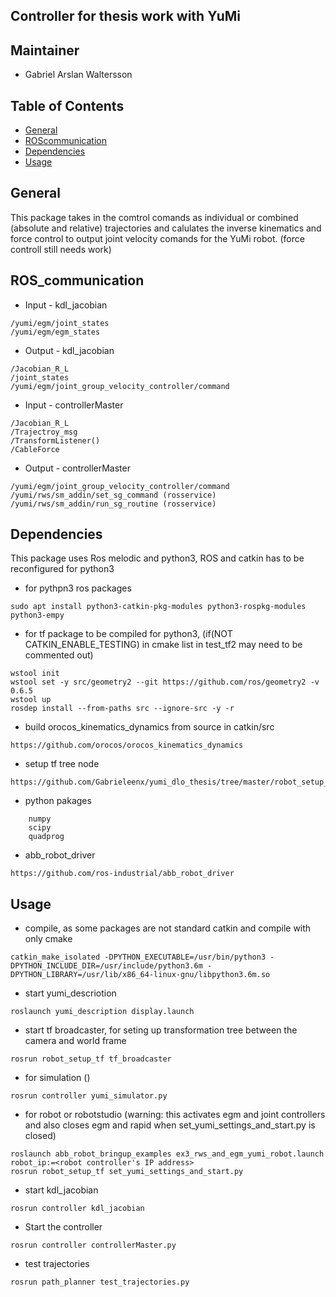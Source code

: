 ## Controller for thesis work with YuMi 

## Maintainer 
* Gabriel Arslan Waltersson

## Table of Contents
* [General](#general)
* [ROScommunication](#ros_communication)
* [Dependencies](#dependencies)
* [Usage](#usage)

## General
This package takes in the comtrol comands as individual or combined (absolute and relative) trajectories and calulates the inverse kinematics and force control to output joint velocity comands for the YuMi robot. (force controll still needs work)      

## ROS_communication
* Input - kdl_jacobian
```
/yumi/egm/joint_states
/yumi/egm/egm_states
```
* Output  - kdl_jacobian
```
/Jacobian_R_L
/joint_states 
/yumi/egm/joint_group_velocity_controller/command
```
* Input - controllerMaster
```
/Jacobian_R_L
/Trajectroy_msg
/TransformListener()
/CableForce
```
* Output  - controllerMaster
```
/yumi/egm/joint_group_velocity_controller/command
/yumi/rws/sm_addin/set_sg_command (rosservice)
/yumi/rws/sm_addin/run_sg_routine (rosservice)
```

## Dependencies
This package uses Ros melodic and python3, ROS and catkin has to be reconfigured for python3
* for pythpn3 ros packages 
```
sudo apt install python3-catkin-pkg-modules python3-rospkg-modules python3-empy
```

* for tf package to be compiled for python3, (if(NOT CATKIN_ENABLE_TESTING) in cmake list in test_tf2 may need to be commented out)
```
wstool init
wstool set -y src/geometry2 --git https://github.com/ros/geometry2 -v 0.6.5
wstool up
rosdep install --from-paths src --ignore-src -y -r
```

* build orocos_kinematics_dynamics from source in catkin/src
```
https://github.com/orocos/orocos_kinematics_dynamics
```

* setup tf tree node
```
https://github.com/Gabrieleenx/yumi_dlo_thesis/tree/master/robot_setup_tf
```

* python pakages
``` 
    numpy
    scipy
    quadprog
```
* abb_robot_driver
```
https://github.com/ros-industrial/abb_robot_driver
```

## Usage
* compile, as some packages are not standard catkin and compile with only cmake
``` 
catkin_make_isolated -DPYTHON_EXECUTABLE=/usr/bin/python3 -DPYTHON_INCLUDE_DIR=/usr/include/python3.6m -DPYTHON_LIBRARY=/usr/lib/x86_64-linux-gnu/libpython3.6m.so
``` 

* start yumi_descriotion 
``` 
roslaunch yumi_description display.launch
``` 
* start tf broadcaster, for seting up transformation tree between the camera and world frame
``` 
rosrun robot_setup_tf tf_broadcaster
``` 
* for simulation ()
``` 
rosrun controller yumi_simulator.py
``` 
* for robot or robotstudio (warning: this activates egm and joint controllers and also closes egm and rapid when set_yumi_settings_and_start.py is closed)
```
roslaunch abb_robot_bringup_examples ex3_rws_and_egm_yumi_robot.launch robot_ip:=<robot controller's IP address>
rosrun robot_setup_tf set_yumi_settings_and_start.py
```

* start kdl_jacobian
``` 
rosrun controller kdl_jacobian
``` 

* Start the controller 
``` 
rosrun controller controllerMaster.py
``` 
* test trajectories 
``` 
rosrun path_planner test_trajectories.py
``` 